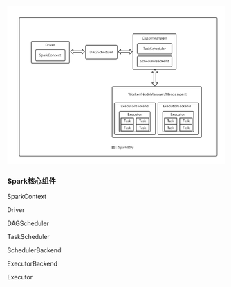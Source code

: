 
![image](/SparkCore/Images/Spark-Architecture.png)


### Spark核心组件  


SparkContext


Driver



DAGScheduler



TaskScheduler


SchedulerBackend



ExecutorBackend


Executor  
